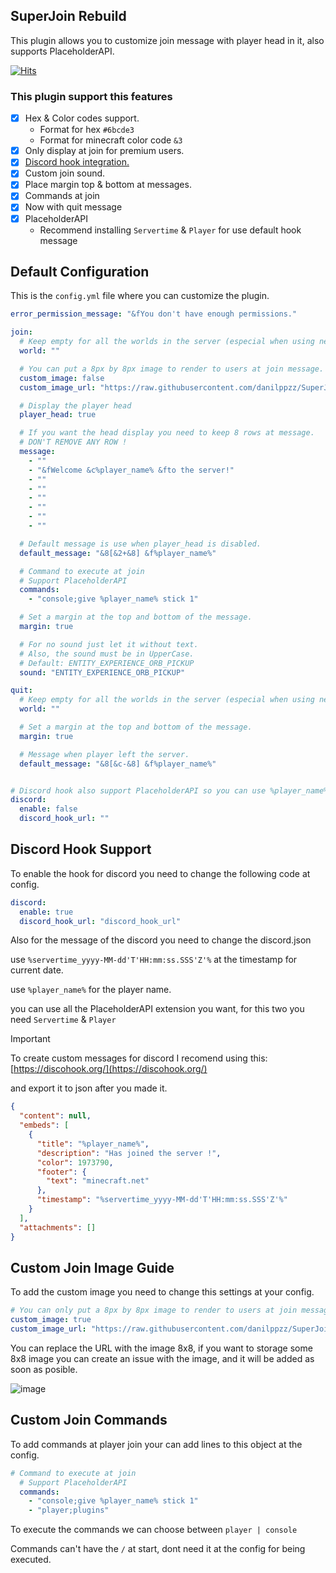 ## SuperJoin Rebuild
This plugin allows you to customize join message with player head in it, also supports PlaceholderAPI.

[![Hits](https://hits.sh/github.com/danilppzz/SuperJoin-Rebuild-Spigot.svg)](https://hits.sh/github.com/danilppzz/SuperJoin-Rebuild-Spigot/)

### This plugin support this features
 - [x] Hex & Color codes support.
   - Format for hex `#6bcde3`
   - Format for minecraft color code `&3`
 - [x] Only display at join for premium users.
 - [x] [Discord hook integration.](#discord-hook-support)
 - [x] Custom join sound.
 - [x] Place margin top & bottom at messages.
 - [x] Commands at join
 - [x] Now with quit message 
 - [x] PlaceholderAPI 
   - Recommend installing `Servertime` & `Player` for use default hook message

## Default Configuration
This is the `config.yml` file where you can customize the plugin.
```yml
error_permission_message: "&fYou don't have enough permissions."

join:
  # Keep empty for all the worlds in the server (especial when using networks)
  world: ""

  # You can put a 8px by 8px image to render to users at join message.
  custom_image: false
  custom_image_url: "https://raw.githubusercontent.com/danilppzz/SuperJoin-Rebuild-Spigot/refs/heads/main/resources/5d28c579a4c0.png"

  # Display the player head
  player_head: true

  # If you want the head display you need to keep 8 rows at message.
  # DON'T REMOVE ANY ROW !
  message:
    - ""
    - "&fWelcome &c%player_name% &fto the server!"
    - ""
    - ""
    - ""
    - ""
    - ""
    - ""

  # Default message is use when player_head is disabled.
  default_message: "&8[&2+&8] &f%player_name%"

  # Command to execute at join
  # Support PlaceholderAPI
  commands:
    - "console;give %player_name% stick 1"

  # Set a margin at the top and bottom of the message.
  margin: true

  # For no sound just let it without text.
  # Also, the sound must be in UpperCase.
  # Default: ENTITY_EXPERIENCE_ORB_PICKUP
  sound: "ENTITY_EXPERIENCE_ORB_PICKUP"

quit:
  # Keep empty for all the worlds in the server (especial when using networks)
  world: ""

  # Set a margin at the top and bottom of the message.
  margin: true

  # Message when player left the server.
  default_message: "&8[&c-&8] &f%player_name%"


# Discord hook also support PlaceholderAPI so you can use %player_name% or other.
discord:
  enable: false
  discord_hook_url: ""
```

## Discord Hook Support
To enable the hook for discord you need to change the following code at config.
```yml
discord:
  enable: true
  discord_hook_url: "discord_hook_url"
```

Also for the message of the discord you need to change the discord.json

use `%servertime_yyyy-MM-dd'T'HH:mm:ss.SSS'Z'%` at the timestamp for current date.

use `%player_name%` for the player name.

you can use all the PlaceholderAPI extension you want, for this two you need `Servertime` & `Player`

> [!IMPORTANT]
> To create custom messages for discord I recomend using this: [https://discohook.org/](https://discohook.org/)
> 
> and export it to json after you made it.
```json
{
  "content": null,
  "embeds": [
    {
      "title": "%player_name%",
      "description": "Has joined the server !",
      "color": 1973790,
      "footer": {
        "text": "minecraft.net"
      },
      "timestamp": "%servertime_yyyy-MM-dd'T'HH:mm:ss.SSS'Z'%"
    }
  ],
  "attachments": []
}
```

## Custom Join Image Guide
To add the custom image you need to change this settings at your config.
```yml
# You can only put a 8px by 8px image to render to users at join message.
custom_image: true
custom_image_url: "https://raw.githubusercontent.com/danilppzz/SuperJoin-Rebuild-Spigot/refs/heads/main/resources/a21a250cb319.png"
```

You can replace the URL with the image 8x8, if you want to storage some 8x8 image you can create an issue with the image, and it will be added as soon as posible.

![image](https://github.com/user-attachments/assets/321bb09d-030b-4b82-86ef-7e6579bf2ad5)

## Custom Join Commands
To add commands at player join your can add lines to this object at the config.
```yml
# Command to execute at join
  # Support PlaceholderAPI
  commands:
    - "console;give %player_name% stick 1"
    - "player;plugins"
```

To execute the commands we can choose between `player | console`

Commands can't have the `/` at start, dont need it at the config for being executed.
